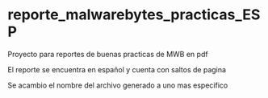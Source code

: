 # reporte_malwarebytes_practicas_ESP

Proyecto para reportes de buenas practicas de MWB en pdf

El reporte se encuentra en español y cuenta con saltos de pagina

Se acambio el nombre del archivo generado a uno mas especifico
